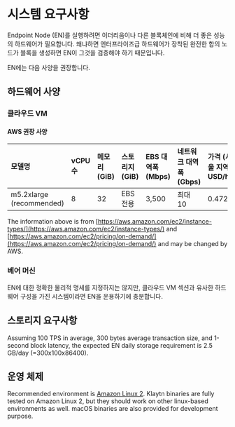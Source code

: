 # 시스템 요구사항

Endpoint Node (EN)를 실행하려면 이더리움이나 다른 블록체인에 비해 더 좋은 성능의 하드웨어가 필요합니다. 왜냐하면 엔터프라이즈급 하드웨어가 장착된 완전한 합의 노드가 블록을 생성하면 EN이 그것을 검증해야 하기 때문입니다.

EN에는 다음 사양을 권장합니다.

## 하드웨어 사양

### 클라우드 VM

#### AWS 권장 사양

| 모델명                      | vCPU 수 | 메모리 (GiB) | 스토리지 (GiB) | EBS 대역폭 (Mbps) | 네트워크 대역폭 (Gbps) | 가격 (서울 지역, USD/h) |
|:------------------------ |:------ |:--------- |:---------- |:-------------- |:--------------- |:----------------- |
| m5.2xlarge (recommended) | 8      | 32        | EBS 전용     | 3,500          | 최대 10           | 0.472             |

The information above is from [https://aws.amazon.com/ec2/instance-types/](https://aws.amazon.com/ec2/instance-types/) and [https://aws.amazon.com/ec2/pricing/on-demand/](https://aws.amazon.com/ec2/pricing/on-demand/) and may be changed by AWS.

### 베어 머신

EN에 대한 정확한 물리적 명세를 지정하지는 않지만, 클라우드 VM 섹션과 유사한 하드웨어 구성을 가진 시스템이라면 EN을 운용하기에 충분합니다.

## 스토리지 요구사항

Assuming 100 TPS in average,  300 bytes average transaction size, and 1-second block latency, the expected EN daily storage requirement is 2.5 GB/day (=300x100x86400).

## 운영 체제

Recommended environment is [Amazon Linux 2](https://aws.amazon.com/ko/about-aws/whats-new/2017/12/introducing-amazon-linux-2/). Klaytn binaries are fully tested on Amazon Linux 2, but they should work on other linux-based environments as well. macOS binaries are also provided for development purpose. 

